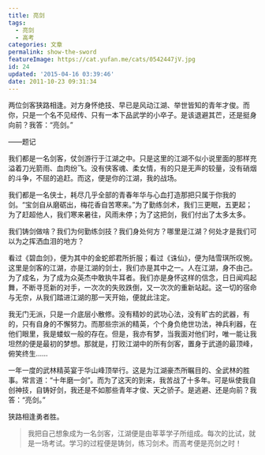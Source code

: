 ```yaml
---
title: 亮剑
tags:
  - 亮剑
  - 高考
categories: 文章
permalink: show-the-sword
featureImage: https://cat.yufan.me/cats/0542447jV.jpg
id: 24
updated: '2015-04-16 03:39:46'
date: 2011-10-23 09:31:34
---
```


两位剑客狭路相逢。对方身怀绝技、早已是风动江湖、举世皆知的青年才俊。而你，只是一个名不见经传、只有一本下品武学的小卒子。是该退避其芒，还是挺身向前？我答：“亮剑。”

——题记

我们都是一名剑客，仗剑游行于江湖之中。只是这里的江湖不似小说里面的那样充溢着刀光箭雨、血肉纷飞。没有侠客魂、柔女情，有的只是无声的较量，没有硝烟的斗争，不屈的追赶。而这，便是你的江湖，我的战场。<!--more-->

我们都是一名侠士，耗尽几乎全部的青春年华与心血打造那把只属于你我的剑。“宝剑自从磨砺出，梅花香自苦寒来。”为了勤练剑术，我们三更眠，五更起；为了赶超他人，我们寒来暑往，风雨未停；为了这把剑，我们付出了太多太多。

我们铸剑做啥？我们为何勤练剑技？我们身处何方？哪里是江湖？何处才是我们可以为之挥洒血泪的地方？

看过《碧血剑》，便为其中的金蛇郎君所折服；看过《诛仙》，便为陆雪琪所叹惋。这里是剑客的江湖，亦是江湖的剑士，我们亦是其中之一。人在江湖，身不由己。为了成名，为了成为众英杰中敢执牛耳者。我们亦是身怀这样的信念，日日闻鸡起舞，不断寻觅新的对手，一次次的失败跌倒，又一次次的重新站起。这一切的宿命与无奈，从我们踏进江湖的那一天开始，便就此注定。

我无门无派，只是一介底层小散修。没有精妙的武功心法，没有旷古的武器，有的，只有自身的不懈努力。而那些宗派的精英，个个身负绝世功法，神兵利器，在他们眼里，我是蝼蚁一般的存在。但是，我亦有梦，当我面对他们时，唯一能让我坦然的便是最初的梦想。那就是，打败江湖中的所有剑客，置身于武道的最顶峰，俯笑终生……

一年一度的武林精英宴于华山峰顶举行。这是为江湖豪杰所瞩目的、全武林的胜事。常言道：“十年磨一剑”。而为了这天的到来，我苦战了十多年。可是纵使我自创神技，自铸好剑，我还是不如那些青年才俊、天之骄子。是逃避、还是向前？我答：“亮剑。”

狭路相逢勇者胜。

>我把自己想象成为一名剑客，江湖便是由莘莘学子所组成。每次的比试，就是一场考试。学习的过程便是铸剑，练习剑术。而高考便是亮剑之时！
